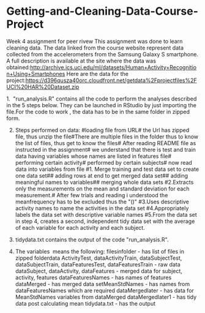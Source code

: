 # Getting-and-Cleaning-Data-Course-Project
Week 4 assignment for peer rivew
This assignment was done to learn cleaning data. The data linked from the course website represent data collected from the accelerometers from the Samsung Galaxy S smartphone. A full description is available at the site where the data was obtained:http://archive.ics.uci.edu/ml/datasets/Human+Activity+Recognition+Using+Smartphones Here are the data for the project:https://d396qusza40orc.cloudfront.net/getdata%2Fprojectfiles%2FUCI%20HAR%20Dataset.zip 

1.  "run_analysis.R" contains all the code to perform the analyses described in the 5 steps below. They can be launched in RStudio by just importing the file.For the code to work , the data has to be in the same folder in zipped form.

2. Steps performed on data:
#loading file from URL# the Url has zipped file, thus unzip the file#There are multiple files in the folder thus to know the list of files, thus get to know the files# After reading README file as instructed in the assignment# we understand that there is test and train data having variables whose names are listed in features file# performing certain activity# performed by certain subjects# now read data into variables from file 
#1. Merge training and test data set to create one data set## adding rows at end to get merged data set## adding meaningful names to variables## merging whole data sets
#2.Extracts only the measurements on the mean and standard deviation for each measurement.# After few trials and reading i understood the meanfrequency has to be excluded thus the "()"
#3.Uses descriptive activity names to name the activities in the data set
#4.Appropriately labels the data set with descriptive variable names
#5.From the data set in step 4, creates a second, independent tidy data set with the average of each variable for each activity and each subject.

2. tidydata.txt contains the output of the code "run_analysis.R".

3. The variables  means the following:
filesinfolder - has list of files in zipped folderdata
ActivityTest, dataActivityTrain, dataSubjectTest, dataSubjectTrain, dataFeaturesTest, dataFeaturesTrain - raw data
dataSubject, dataActivity, dataFeatures - merged data for subject, activity, features
dataFeaturesNames - has names of features
dataMerged - has merged data 
setMeanStdNames - has names from dataFeaturesNames which are required
dataMergedlater - has data for MeanStdNames variables from dataMerged
dataMergedlater1 - has tidy data post calculating mean 
tidydata.txt - has the output
